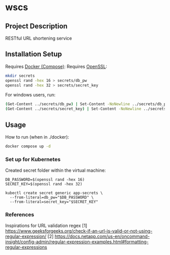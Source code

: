 # wscs

## Project Description

RESTful URL shortening service

## Installation Setup

Requires [Docker (Compose)](https://www.docker.com/):
Requires [OpenSSL](https://openssl.org/):

```bash
mkdir secrets
openssl rand -hex 16 > secrets/db_pw
openssl rand -hex 32 > secrets/secret_key
```

For windows users, run:
```bash
(Get-Content ../secrets/db_pw) | Set-Content -NoNewline ../secrets/db_pw
(Get-Content ../secrets/secret_key) | Set-Content -NoNewline ../secrets/secret_key
```

## Usage

How to run (when in ./docker):

```bash
docker compose up -d

```


### Set up for Kubernetes

Created secret folder within the virtual machine:

```
DB_PASSWORD=$(openssl rand -hex 16)
SECRET_KEY=$(openssl rand -hex 32)

kubectl create secret generic app-secrets \
  --from-literal=db_pw="$DB_PASSWORD" \
  --from-literal=secret_key="$SECRET_KEY"

```

### References

Inspirations for URL validation regex
[1] <https://www.geeksforgeeks.org/check-if-an-url-is-valid-or-not-using-regular-expression/>
[2] <https://docs.netapp.com/us-en/oncommand-insight/config-admin/regular-expression-examples.html#formatting-regular-expressions>
